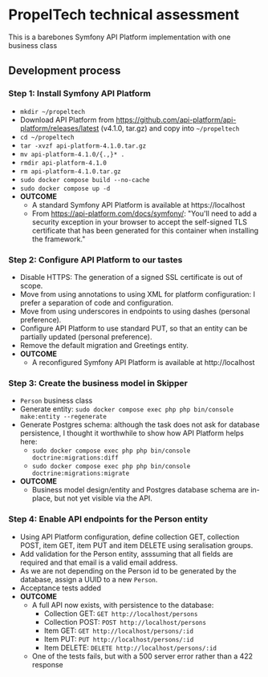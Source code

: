 # PropelTech technical assessment
This is a barebones Symfony API Platform implementation with one business class

## Development process

### Step 1: Install Symfony API Platform
- `mkdir ~/propeltech`
- Download API Platform from https://github.com/api-platform/api-platform/releases/latest (v4.1.0, tar.gz) and copy into `~/propeltech`
- `cd ~/propeltech`
- `tar -xvzf api-platform-4.1.0.tar.gz`
- `mv api-platform-4.1.0/{.,}* .`
- `rmdir api-platform-4.1.0`
- `rm api-platform-4.1.0.tar.gz`
- `sudo docker compose build --no-cache`
- `sudo docker compose up -d`
- **OUTCOME**
  - A standard Symfony API Platform is available at https://localhost
  - From https://api-platform.com/docs/symfony/: "You'll need to add a security exception in your browser to accept the self-signed TLS certificate that has been generated for this container when installing the framework."

### Step 2: Configure API Platform to our tastes
- Disable HTTPS: The generation of a signed SSL certificate is out of scope.
- Move from using annotations to using XML for platform configuration: I prefer a separation of code and configuration.
- Move from using underscores in endpoints to using dashes (personal preference).
- Configure API Platform to use standard PUT, so that an entity can be partially updated (personal preference).
- Remove the default migration and Greetings entity.
- **OUTCOME**
  - A reconfigured Symfony API Platform is available at http://localhost

### Step 3: Create the business model in Skipper
- `Person` business class
- Generate entity: `sudo docker compose exec php php bin/console make:entity --regenerate`
- Generate Postgres schema: although the task does not ask for database persistence, I thought it worthwhile to show how API Platform helps here:
  - `sudo docker compose exec php php bin/console doctrine:migrations:diff`
  - `sudo docker compose exec php php bin/console doctrine:migrations:migrate`
- **OUTCOME**
  - Business model design/entity and Postgres database schema are in-place, but not yet visible via the API.

### Step 4: Enable API endpoints for the Person entity
- Using API Platform configuration, define collection GET, collection POST, item GET, item PUT and item DELETE using seralisation groups.
- Add validation for the Person entity, asssuming that all fields are required and that email is a valid email address.
- As we are not depending on the Person id to be generated by the database, assign a UUID to a new `Person`.
- Acceptance tests added
- **OUTCOME**
  - A full API now exists, with persistence to the database:
    - Collection GET: `GET http://localhost/persons`
    - Collection POST: `POST http://localhost/persons`
    - Item GET: `GET http://localhost/persons/:id`
    - Item PUT: `PUT http://localhost/persons/:id`
    - Item DELETE: `DELETE http://localhost/persons/:id`
  - One of the tests fails, but with a 500 server error rather than a 422 response
